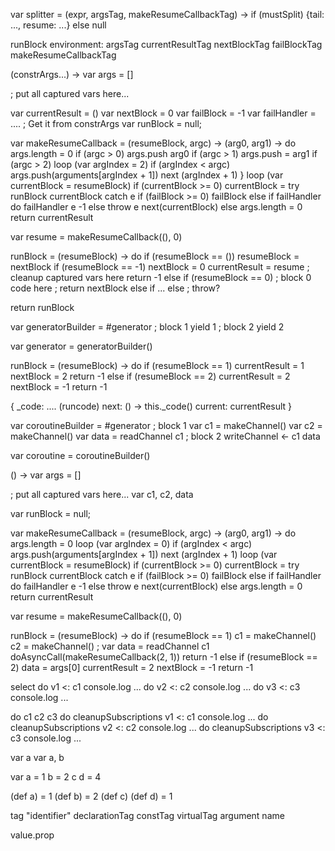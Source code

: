 

var splitter = (expr, argsTag, makeResumeCallbackTag) ->
  if (mustSplit)
    {tail: ..., resume: ...}
  else null


runBlock environment:
  argsTag
  currentResultTag
  nextBlockTag
  failBlockTag
  makeResumeCallbackTag



(constrArgs...) ->
  var args = []

  ; put all captured vars here...

  var currentResult = ()
  var nextBlock = 0
  var failBlock = -1
  var failHandler = .... ; Get it from constrArgs
  var runBlock = null;

  var makeResumeCallback = (resumeBlock, argc) ->
    (arg0, arg1) -> do
      args.length = 0
      if (argc > 0)
        args.push arg0
      if (argc > 1)
        args.push = arg1
      if (argc > 2)
        loop (var argIndex = 2)
          if (argIndex < argc)
            args.push(arguments[argIndex + 1])
            next (argIndex + 1)
      }
      loop (var currentBlock = resumeBlock)
        if (currentBlock >= 0)
          currentBlock =
            try
              runBlock currentBlock
            catch e
              if (failBlock >= 0)
                failBlock
              else if failHandler do
                failHandler e
                -1
              else
                throw e
          next(currentBlock)
        else
          args.length = 0
          return currentResult

  var resume = makeResumeCallback((), 0)

  runBlock = (resumeBlock) -> do
    if (resumeBlock == ())
      resumeBlock = nextBlock
    if (resumeBlock == -1)
      nextBlock = 0
      currentResult = resume
      ; cleanup captured vars here
      return -1
    else if (resumeBlock == 0)
      ; block 0 code here
      ; return nextBlock
    else if ...
    else
      ; throw?

  return runBlock


var generatorBuilder = #generator
  ; block 1
  yield 1
  ; block 2
  yield 2

var generator = generatorBuilder()



runBlock = (resumeBlock) -> do
  if (resumeBlock == 1)
    currentResult = 1
    nextBlock = 2
    return -1
  else if (resumeBlock == 2)
    currentResult = 2
    nextBlock = -1
    return -1

{
  _code: .... (runcode)
  next: () ->
    this._code()
  current: currentResult
}



var coroutineBuilder = #generator
  ; block 1
  var c1 = makeChannel()
  var c2 = makeChannel()
  var data = readChannel c1
  ; block 2
  writeChannel <- c1 data

var coroutine = coroutineBuilder()


() ->
  var args = []

  ; put all captured vars here...
  var c1, c2, data

  var runBlock = null;

  var makeResumeCallback = (resumeBlock, argc) ->
    (arg0, arg1) -> do
      args.length = 0
      loop (var argIndex = 0)
        if (argIndex < argc)
          args.push(arguments[argIndex + 1])
          next (argIndex + 1)
      loop (var currentBlock = resumeBlock)
        if (currentBlock >= 0)
          currentBlock =
            try
              runBlock currentBlock
            catch e
              if (failBlock >= 0)
                failBlock
              else if failHandler do
                failHandler e
                -1
              else
                throw e
          next(currentBlock)
        else
          args.length = 0
          return currentResult

  var resume = makeResumeCallback((), 0)

  runBlock = (resumeBlock) -> do
    if (resumeBlock == 1)
      c1 = makeChannel()
      c2 = makeChannel()
      ; var data = readChannel c1
      doAsyncCall(makeResumeCallback(2, 1))
      return -1
    else if (resumeBlock == 2)
      data = args[0]
      currentResult = 2
      nextBlock = -1
      return -1


select
  do
    v1 <: c1
    console.log ...
  do
    v2 <: c2
    console.log ...
  do
    v3 <: c3
    console.log ...


  do
    c1
    c2
    c3
  do
    cleanupSubscriptions
    v1 <: c1
    console.log ...
  do
    cleanupSubscriptions
    v2 <: c2
    console.log ...
  do
    cleanupSubscriptions
    v3 <: c3
    console.log ...

var a
var a, b

var
  a = 1
  b = 2
  c
  d = 4


  (def a) = 1
  (def b) = 2
  (def c)
  (def d) = 1

tag "identifier"
declarationTag
constTag
virtualTag
argument
name

value.prop
